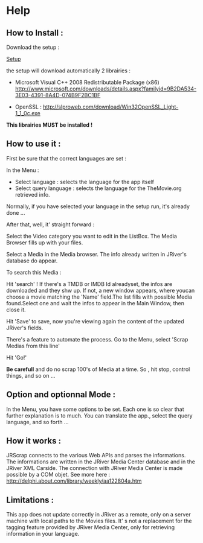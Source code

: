 # Help
 
How to Install  :
-------------

Download the setup :

[Setup](https://github.com/fredele/JRScrap/releases/download/first_release/Setup_for_JRScrap.exe)

the setup will download automatically 2 librairies :

* Microsoft Visual C++ 2008 Redistributable Package (x86) 
http://www.microsoft.com/downloads/details.aspx?familyid=9B2DA534-3E03-4391-8A4D-074B9F2BC1BF

* OpenSSL :
http://slproweb.com/download/Win32OpenSSL_Light-1_1_0c.exe

**This librairies MUST be installed !**

How to use it :
-------------
First be sure that the correct languages are set :

In the Menu :
* Select language : selects the language for the app itself
* Select query language : selects the language for the TheMovie.org retrieved info.

Normally, if you have selected your language in the setup run, it's already done ...

After that, well, it' straight forward :

Select the Video category you want to edit in the ListBox.
The Media Browser fills up with your files.


Select  a Media in the Media browser.
The info already written in JRiver's database do appear.

To search this Media :


Hit 'search' !
If there's a TMDB or IMDB Id alreadyset, the infos are downloaded and they shw up.
If not, a new window appears, where youcan choose a movie matching the 'Name' field.The list fills with possible Media found.Select one and wait the infos to appear in the Main Window, then close it.

Hit 'Save' to save, now you're viewing again the content of the updated JRiver's fields.

There's a feature to automate the process.
Go to the Menu, select 'Scrap Medias from this line'

Hit 'Go!'

**Be carefull** and do no scrap 100's of Media at a time.
So , hit stop, control things, and so on ...


Option and optionnal Mode :
-------------

In the Menu, you have some options to be set. Each one is so clear that further explanation is to much. You can translate the app., select the query language, and so forth ...

How  it works :
-------------

JRScrap connects to the various Web APIs and parses the informations.
The informations are written in the JRiver Media Center database and in the JRiver XML Carside.
The connection with JRiver Media Center is made possible by a COM objet.
See more here : 
http://delphi.about.com/library/weekly/aa122804a.htm

Limitations :
-------------

This app does not update correctly in JRiver as a remote, only on a server machine with local paths to the Movies files.
It' s not a replacement for the tagging feature provided by JRiver Media Center, only for retrieving information in your language.


 




